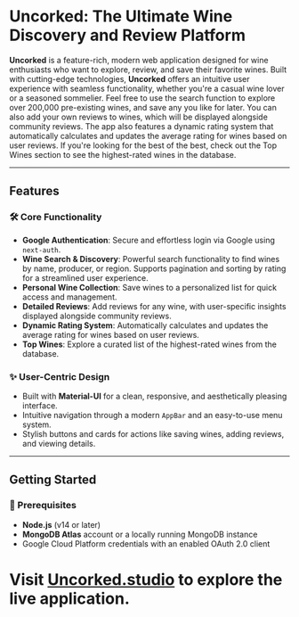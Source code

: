# Uncorked: The Ultimate Wine Discovery and Review Platform

**Uncorked** is a feature-rich, modern web application designed for wine enthusiasts who want to explore, review, and save their favorite wines. Built with cutting-edge technologies, **Uncorked** offers an intuitive user experience with seamless functionality, whether you're a casual wine lover or a seasoned sommelier. Feel free to use the search function to explore over 200,000 pre-existing wines, and save any you like for later. You can also add your own reviews to wines, which will be displayed alongside community reviews. The app also features a dynamic rating system that automatically calculates and updates the average rating for wines based on user reviews. If you're looking for the best of the best, check out the Top Wines section to see the highest-rated wines in the database.

---

## Features

### 🛠 Core Functionality
- **Google Authentication**: Secure and effortless login via Google using `next-auth`.
- **Wine Search & Discovery**: Powerful search functionality to find wines by name, producer, or region. Supports pagination and sorting by rating for a streamlined user experience.
- **Personal Wine Collection**: Save wines to a personalized list for quick access and management.
- **Detailed Reviews**: Add reviews for any wine, with user-specific insights displayed alongside community reviews.
- **Dynamic Rating System**: Automatically calculates and updates the average rating for wines based on user reviews.
- **Top Wines**: Explore a curated list of the highest-rated wines from the database.

### ✨ User-Centric Design
- Built with **Material-UI** for a clean, responsive, and aesthetically pleasing interface.
- Intuitive navigation through a modern `AppBar` and an easy-to-use menu system.
- Stylish buttons and cards for actions like saving wines, adding reviews, and viewing details.

---

## Getting Started

### 🚀 Prerequisites
- **Node.js** (v14 or later)
- **MongoDB Atlas** account or a locally running MongoDB instance
- Google Cloud Platform credentials with an enabled OAuth 2.0 client

# Visit [Uncorked.studio](https://uncorked.studio) to explore the live application.